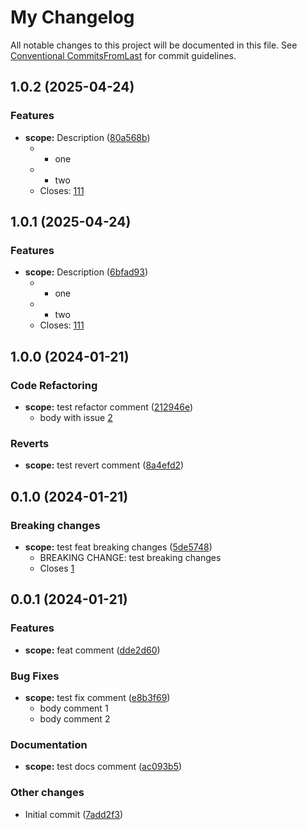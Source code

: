 # My Changelog

All notable changes to this project will be documented in this file. See [Conventional CommitsFromLast](https://www.conventionalcommits.org/en/v1.0.0/) for commit guidelines.

## 1.0.2 (2025-04-24)

### Features

* **scope:** Description ([80a568b](https://github.com/klimby/version-test/commit/80a568bee0d665c218f112cbf0e892d29d582b1c))
    * - one
    * - two
    * Closes: [111](https://github.com/klimby/version-test/issues/111)

## 1.0.1 (2025-04-24)

### Features

* **scope:** Description ([6bfad93](https://github.com/klimby/version-test/commit/6bfad93977db8b4e11aec8d5d5920ccc7ab82f53))
    * - one
    * - two
    * Closes: [111](https://github.com/klimby/version-test/issues/111)

## 1.0.0 (2024-01-21)

### Code Refactoring

* **scope:** test refactor comment ([212946e](https://github.com/klimby/version-test/commit/212946e03f8199aaa67d67969c0d51b34410ef4e))
    * body with issue [2](https://github.com/klimby/version-test/issues/2)

### Reverts

* **scope:** test revert comment ([8a4efd2](https://github.com/klimby/version-test/commit/8a4efd25af5f90c81f3062fc43ba53d9b19bd2ce))

## 0.1.0 (2024-01-21)

### Breaking changes

* **scope:** test feat breaking changes ([5de5748](https://github.com/klimby/version-test/commit/5de5748fc324eb02eadfe9a166124ae387e96db2))
    * BREAKING CHANGE: test breaking changes
    * Closes [1](https://github.com/klimby/version-test/issues/1)

## 0.0.1 (2024-01-21)

### Features

* **scope:** feat comment ([dde2d60](https://github.com/klimby/version-test/commit/dde2d607a48fe6ccce5e78f37251e96cde081617))

### Bug Fixes

* **scope:** test fix comment ([e8b3f69](https://github.com/klimby/version-test/commit/e8b3f69bbd949de0e0a650588e7b8da8708bad00))
    * body comment 1
    * body comment 2

### Documentation

* **scope:** test docs  comment ([ac093b5](https://github.com/klimby/version-test/commit/ac093b51130c0c8223a1ea186988e07aac49ffbd))

### Other changes

* Initial commit ([7add2f3](https://github.com/klimby/version-test/commit/7add2f36c3cba587ad3bc6b2ba1257317b61a9e3))

